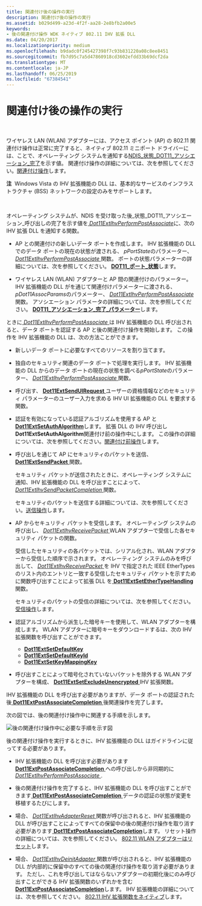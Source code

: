 ```yaml
---
title: 関連付け後の操作の実行
description: 関連付け後の操作の実行
ms.assetid: b029d499-a23d-4f2f-aa28-2e8bfb2a00e5
keywords:
- 後の関連付け操作 WDK ネイティブ 802.11 IHV 拡張 DLL
ms.date: 04/20/2017
ms.localizationpriority: medium
ms.openlocfilehash: b9dadc0f245427398f7c93b831220a08c8ee8451
ms.sourcegitcommit: fb7d95c7a5d47860918cd3602efdd33b69dcf2da
ms.translationtype: MT
ms.contentlocale: ja-JP
ms.lasthandoff: 06/25/2019
ms.locfileid: "67384541"
---
```

# <a name="performing-a-post-association-operation"></a>関連付け後の操作の実行




 

ワイヤレス LAN (WLAN) アダプターには、アクセス ポイント (AP) の 802.11 関連付け操作は正常に完了すると、ネイティブ 802.11 ミニポート ドライバーには、ことで、オペレーティング システムを通知する[NDIS\_状態\_DOT11\_アソシエーション\_完了](https://docs.microsoft.com/windows-hardware/drivers/network/ndis-status-dot11-association-completion)を示す値。 関連付け操作の詳細については、次を参照してください。[関連付け操作](association-operations.md)します。

**注**  Windows Vista の IHV 拡張機能の DLL は、基本的なサービスのインフラストラクチャ (BSS) ネットワークの設定のみをサポートします。

 

オペレーティング システムが、NDIS を受け取った後\_状態\_DOT11\_アソシエーション\_呼び出しの完了を示す値を[ *Dot11ExtIhvPerformPostAssociate*](https://docs.microsoft.com/windows-hardware/drivers/ddi/content/wlanihv/nc-wlanihv-dot11extihv_perform_post_associate)に、次の IHV 拡張 DLL を通知する関数。

-   AP との関連付けの新しいデータ ポートを作成します。 IHV 拡張機能の DLL でのデータ ポートの現在の状態が渡される、 *pPortState*のパラメーター、 [ *Dot11ExtIhvPerformPostAssociate* ](https://docs.microsoft.com/windows-hardware/drivers/ddi/content/wlanihv/nc-wlanihv-dot11extihv_perform_post_associate)関数。 ポートの状態パラメーターの詳細については、次を参照してください。 [ **DOT11\_ポート\_状態**](https://docs.microsoft.com/windows-hardware/drivers/ddi/content/wlclient/ns-wlclient-_dot11_port_state)します。

-   ワイヤレス LAN (WLAN) アダプターと AP 間の関連付けのパラメーター。 IHV 拡張機能の DLL がを通じて関連付けパラメーターに渡される、 *pDot11AssocParams*のパラメーター、 [ *Dot11ExtIhvPerformPostAssociate* ](https://docs.microsoft.com/windows-hardware/drivers/ddi/content/wlanihv/nc-wlanihv-dot11extihv_perform_post_associate)関数。 アソシエーション パラメータの詳細については、次を参照してください。 [ **DOT11\_アソシエーション\_完了\_パラメーター**](https://docs.microsoft.com/windows-hardware/drivers/ddi/content/windot11/ns-windot11-dot11_association_completion_parameters)します。

ときに[ *Dot11ExtIhvPerformPostAssociate* ](https://docs.microsoft.com/windows-hardware/drivers/ddi/content/wlanihv/nc-wlanihv-dot11extihv_perform_post_associate)は IHV 拡張機能の DLL 呼び出されると、データ ポートを認証する AP と後の関連付け操作を開始します。 この操作を IHV 拡張機能の DLL は、次の方法ことができます。

-   新しいデータ ポートに必要なすべてのリソースを割り当てます。

-   独自のセキュリティ関連のデータ ポートで処理を実行します。 IHV 拡張機能の DLL からのデータ ポートの現在の状態を調べる*pPortState*のパラメーター、 [ *Dot11ExtIhvPerformPostAssociate* ](https://docs.microsoft.com/windows-hardware/drivers/ddi/content/wlanihv/nc-wlanihv-dot11extihv_perform_post_associate)関数。

-   呼び出す、 [ **Dot11ExtSendUIRequest** ](https://docs.microsoft.com/windows-hardware/drivers/ddi/content/wlanihv/nc-wlanihv-dot11ext_send_ui_request)ユーザーの資格情報などのセキュリティ パラメーターのユーザー入力を求める IHV UI 拡張機能の DLL を要求する関数。

-   認証を有効になっている認証アルゴリズムを使用する AP と[ **Dot11ExtSetAuthAlgorithm**](https://docs.microsoft.com/windows-hardware/drivers/ddi/content/wlanihv/nc-wlanihv-dot11ext_set_auth_algorithm)します。 拡張 DLL の IHV 呼び出し**Dot11ExtSetAuthAlgorithm**関連付け前の操作中にします。 この操作の詳細については、次を参照してください。[関連付け前操作](pre-association-operations.md)します。

-   呼び出しを通じて AP にセキュリティのパケットを送信、 [ **Dot11ExtSendPacket** ](https://docs.microsoft.com/windows-hardware/drivers/ddi/content/wlanihv/nc-wlanihv-dot11ext_send_packet)関数。

    セキュリティ パケットが送信されたときに、オペレーティング システムに通知、IHV 拡張機能の DLL を呼び出すことによって、 [ *Dot11ExtIhvSendPacketCompletion* ](https://docs.microsoft.com/windows-hardware/drivers/ddi/content/wlanihv/nc-wlanihv-dot11extihv_send_packet_completion)関数。

    セキュリティのパケットを送信する詳細については、次を参照してください。[送信操作](send-operations.md)します。

-   AP からセキュリティ パケットを受信します。 オペレーティング システムの呼び出し、 [ *Dot11ExtIhvReceivePacket* ](https://docs.microsoft.com/windows-hardware/drivers/ddi/content/wlanihv/nc-wlanihv-dot11extihv_receive_packet) WLAN アダプターで受信した各セキュリティ パケットの関数。

    受信したセキュリティの各パケットでは、シリアル化され、WLAN アダプターから受信した順序で示されます。 オペレーティング システムのみを呼び出して、 [ *Dot11ExtIhvReceivePacket* ](https://docs.microsoft.com/windows-hardware/drivers/ddi/content/wlanihv/nc-wlanihv-dot11extihv_receive_packet)を IHV で指定された IEEE EtherTypes のリスト内のエントリと一致する受信したセキュリティ パケットを示すために関数呼び出すことによって拡張 DLL を[ **Dot11ExtSetEtherTypeHandling** ](https://docs.microsoft.com/windows-hardware/drivers/ddi/content/wlanihv/nc-wlanihv-dot11ext_set_ethertype_handling)関数。

    セキュリティのパケットの受信の詳細については、次を参照してください。[受信操作](receive-operations.md)します。

-   認証アルゴリズムから派生した暗号キーを使用して、WLAN アダプターを構成します。 WLAN アダプターに暗号キーをダウンロードするは、次の IHV 拡張関数を呼び出すことができます。
    -   [**Dot11ExtSetDefaultKey**](https://docs.microsoft.com/windows-hardware/drivers/ddi/content/wlanihv/nc-wlanihv-dot11ext_set_default_key)
    -   [**Dot11ExtSetDefaultKeyId**](https://docs.microsoft.com/windows-hardware/drivers/ddi/content/wlanihv/nc-wlanihv-dot11ext_set_default_key_id)
    -   [**Dot11ExtSetKeyMappingKey**](https://docs.microsoft.com/windows-hardware/drivers/ddi/content/wlanihv/nc-wlanihv-dot11ext_set_key_mapping_key)
-   呼び出すことによって暗号化されていないパケットを除外する WLAN アダプターを構成、 [ **Dot11ExtSetExcludeUnencrypted** ](https://docs.microsoft.com/windows-hardware/drivers/ddi/content/wlanihv/nc-wlanihv-dot11ext_set_exclude_unencrypted) IHV 拡張関数。

IHV 拡張機能の DLL を呼び出す必要がありますが、データ ポートの認証された後[ **Dot11ExtPostAssociateCompletion** ](https://docs.microsoft.com/windows-hardware/drivers/ddi/content/wlanihv/nc-wlanihv-dot11ext_post_associate_completion)後関連操作を完了します。

次の図では、後の関連付け操作中に関連する手順を示します。

![後の関連付け操作中に必要な手順を示す図](images/ihv-ext-postassoc.png)

後の関連付け操作を実行するときに、IHV 拡張機能の DLL はガイドラインに従ってする必要があります。

-   IHV 拡張機能の DLL を呼び出す必要があります[ **Dot11ExtPostAssociateCompletion** ](https://docs.microsoft.com/windows-hardware/drivers/ddi/content/wlanihv/nc-wlanihv-dot11ext_post_associate_completion)への呼び出しから非同期的に[ *Dot11ExtIhvPerformPostAssociate* ](https://docs.microsoft.com/windows-hardware/drivers/ddi/content/wlanihv/nc-wlanihv-dot11extihv_perform_post_associate).

-   後の関連付け操作を完了すると、IHV 拡張機能の DLL を呼び出すことができます[ **Dot11ExtPostAssociateCompletion** ](https://docs.microsoft.com/windows-hardware/drivers/ddi/content/wlanihv/nc-wlanihv-dot11ext_post_associate_completion)データの認証の状態が変更を移植するたびにします。

-   場合、 [ *Dot11ExtIhvAdapterReset* ](https://docs.microsoft.com/windows-hardware/drivers/ddi/content/wlanihv/nc-wlanihv-dot11extihv_adapter_reset)関数が呼び出されると、IHV 拡張機能の DLL が呼び出すことによってすべての保留中の後の関連付け操作を取り消す必要があります[ **Dot11ExtPostAssociateCompletion**](https://docs.microsoft.com/windows-hardware/drivers/ddi/content/wlanihv/nc-wlanihv-dot11ext_post_associate_completion)します。 リセット操作の詳細については、次を参照してください。 [802.11 WLAN アダプターはリセット](802-11-wlan-adapter-reset.md)します。

-   場合、 [ *Dot11ExtIhvDeinitAdapter* ](https://docs.microsoft.com/windows-hardware/drivers/ddi/content/wlanihv/nc-wlanihv-dot11extihv_deinit_adapter)関数が呼び出されると、IHV 拡張機能の DLL が内部的に保留中のすべての後の関連付け操作を取り消す必要があります。 ただし、これを呼び出してはならないアダプターの初期化後にのみ呼び出すことができる IHV 拡張関数のいずれかを含む[ **Dot11ExtPostAssociateCompletion**](https://docs.microsoft.com/windows-hardware/drivers/ddi/content/wlanihv/nc-wlanihv-dot11ext_post_associate_completion)します。 IHV 拡張機能の詳細については、次を参照してください。 [802.11 IHV 拡張関数をネイティブ](https://docs.microsoft.com/windows-hardware/drivers/network/native-802-11-ihv-extensibility-functions)します。

 

 





